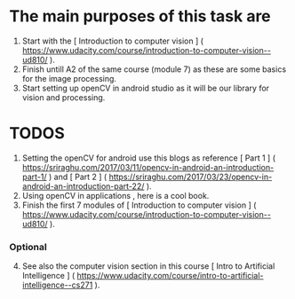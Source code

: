 # The main purposes of this task are
  1. Start with the [ Introduction to computer vision ] ( https://www.udacity.com/course/introduction-to-computer-vision--ud810/ ).
  2. Finish untill A2 of the same course (module 7) as these are some basics for the image processing.
  3. Start setting up openCV in android studio as it will be our library for vision and processing.
  
  
# TODOS 
   1. Setting the openCV for android  use this blogs as reference [ Part 1 ] ( https://sriraghu.com/2017/03/11/opencv-in-android-an-introduction-part-1/ )
    and [ Part 2 ] ( https://sriraghu.com/2017/03/23/opencv-in-android-an-introduction-part-22/ ).
   2. Using openCV in applications , here is a cool book. 
   3. Finish the first 7 modules of [ Introduction to computer vision ] ( https://www.udacity.com/course/introduction-to-computer-vision--ud810/ ).
 ### Optional 
   4. See also the computer vision section in this course [ Intro to Artificial Intelligence ] ( https://www.udacity.com/course/intro-to-artificial-intelligence--cs271 ).
    

